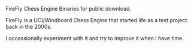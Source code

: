 FireFly Chess Engine Binaries for public download.

FireFly is a UCI/Windboard Chess Engine that started life as a test project. back in the 2000s.

I occassionally experiment with it and try to improve it when I have time.
